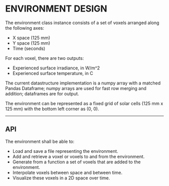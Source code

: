 # ENVIRONMENT DESIGN

The environment class instance consists of a set of voxels arranged along the
following axes: 
- X space (125 mm)
- Y space (125 mm)
- Time (seconds)

For each voxel, there are two outputs:
- Experienced surface irradiance, in W/m^2
- Experienced surface temperature, in C

The current datastructure implementation is a numpy array with a matched Pandas
Dataframe; numpy arrays are used for fast row merging and addition; dataframes
are for output.

The environment can be represented as a fixed grid of solar cells (125 mm x 125
mm) with the bottom left corner as (0, 0).  

---

## API

The environment shall be able to:

- Load and save a file representing the environment.
- Add and retrieve a voxel or voxels to and from the environment.
- Generate from a function a set of voxels that are added to the environment.
- Interpolate voxels between space and between time.
- Visualize these voxels in a 2D space over time.
